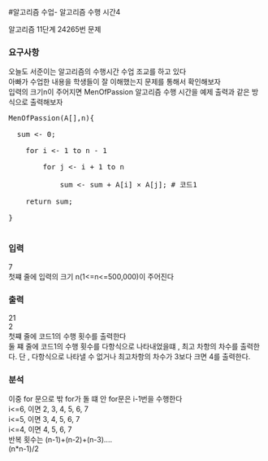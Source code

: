 #알고리즘 수업- 알고리즘 수행 시간4
<p>
알고리즘 11단계 24265번 문제
</p>

### 요구사항

오늘도 서준이는 알고리즘의 수행시간 수업 조교를 하고 있다 </br>
아빠가 수업한 내용을 학생들이 잘 이해했는지 문제를 통해서 확인해보자 </br>
입력의 크기n이 주어지면 MenOfPassion 알고리즘 수행 시간을 예제 출력과 같은 방식으로 출력해보자 </br>
<pre>
MenOfPassion(A[],n){  </br>
  sum <- 0;  </br>
    for i <- 1 to n - 1  </br>
        for j <- i + 1 to n  </br>
            sum <- sum + A[i] × A[j]; # 코드1  </br>
    return sum; </br>
} </br>
</pre>
### 입력
7  </br>
첫쨰 줄에 입력의 크기 n(1<=n<=500,000)이 주어진다
 </br>
### 출력
21  </br>
2  </br>
첫쨰 줄에 코드1의 수행 횟수를 출력한다  </br>
둘 쨰 줄에 코드1의 수행 횟수를 다항식으로 나타내었을떄 , 최고 차항의 차수를 출력한다. 단 , 다항식으로 나타낼 수 없거나 최고차항의 차수가 3보다 크면 4를 출력한다.
### 분석
이중 for 문으로 밖 for가 돌 떄 안 for문은 i-1번을 수행한다  </br>
i<=6, 이면  2, 3, 4, 5, 6, 7 </br>
i<=5, 이면 3, 4, 5, 6, 7  </br>
i<=4, 이면 4, 5, 6, 7  </br>
반복 횟수는 (n-1)+(n-2)+(n-3)....  </br>
(n*n-1)/2
